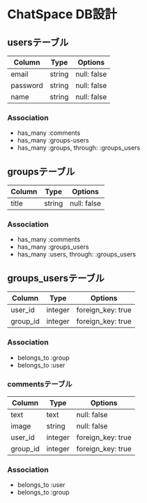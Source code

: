 # ChatSpace DB設計

## usersテーブル

|Column|Type|Options|
|------|----|-------|
|email|string|null: false|
|password|string|null: false|
|name|string|null: false|

### Association

- has_many :comments
- has_many :groups-users
- has_many :groups, through: :groups_users

## groupsテーブル

|Column|Type|Options|
|------|----|-------|
|title|string|null: false|

### Association

- has_many :comments
- has_many :groups_users
- has_many :users, through: :groups_users


## groups_usersテーブル

|Column|Type|Options|
|------|----|-------|
|user_id|integer|foreign_key: true|
|group_id|integer|foreign_key: true|

### Association
- belongs_to :group
- belongs_to :user

### commentsテーブル

|Column|Type|Options|
|------|----|-------|
|text|text|null: false|
|image|string|null: false|
|user_id|integer|foreign_key: true|
|group_id|integer|foreign_key: true|

### Association

- belongs_to :user
- belongs_to :group
